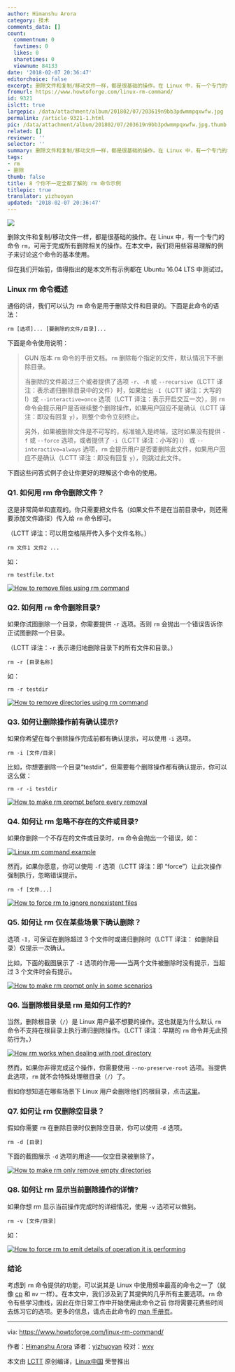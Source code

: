 ```yaml
---
author: Himanshu Arora
category: 技术
comments_data: []
count:
  commentnum: 0
  favtimes: 0
  likes: 0
  sharetimes: 0
  viewnum: 84133
date: '2018-02-07 20:36:47'
editorchoice: false
excerpt: 删除文件和复制/移动文件一样，都是很基础的操作。在 Linux 中，有一个专门的命令 rm，可用于完成所有删除相关的操作。在本文中，我们将用些容易理解的例子来讨论这个命令的基本使用。
fromurl: https://www.howtoforge.com/linux-rm-command/
id: 9321
islctt: true
largepic: /data/attachment/album/201802/07/203619n9bb3pdwmmpqxwfw.jpg
permalink: /article-9321-1.html
pic: /data/attachment/album/201802/07/203619n9bb3pdwmmpqxwfw.jpg.thumb.jpg
related: []
reviewer: ''
selector: ''
summary: 删除文件和复制/移动文件一样，都是很基础的操作。在 Linux 中，有一个专门的命令 rm，可用于完成所有删除相关的操作。在本文中，我们将用些容易理解的例子来讨论这个命令的基本使用。
tags:
- rm
- 删除
thumb: false
title: 8 个你不一定全都了解的 rm 命令示例
titlepic: true
translator: yizhuoyan
updated: '2018-02-07 20:36:47'
---
```


![](/data/attachment/album/201802/07/203619n9bb3pdwmmpqxwfw.jpg)


删除文件和复制/移动文件一样，都是很基础的操作。在 Linux 中，有一个专门的命令 `rm`，可用于完成所有删除相关的操作。在本文中，我们将用些容易理解的例子来讨论这个命令的基本使用。


但在我们开始前，值得指出的是本文所有示例都在 Ubuntu 16.04 LTS 中测试过。


### Linux rm 命令概述


通俗的讲，我们可以认为 `rm` 命令是用于删除文件和目录的。下面是此命令的语法：



```
rm [选项]... [要删除的文件/目录]...

```

下面是命令使用说明：



> 
> GUN 版本 `rm` 命令的手册文档。`rm` 删除每个指定的文件，默认情况下不删除目录。
> 
> 
> 当删除的文件超过三个或者提供了选项 `-r`、`-R` 或 `--recursive`（LCTT 译注：表示递归删除目录中的文件）时，如果给出 `-I`（LCTT 译注：大写的 I）或 `--interactive=once` 选项（LCTT 译注：表示开启交互一次），则 `rm` 命令会提示用户是否继续整个删除操作，如果用户回应不是确认（LCTT 译注：即没有回复 `y`），则整个命令立刻终止。
> 
> 
> 另外，如果被删除文件是不可写的，标准输入是终端，这时如果没有提供 `-f` 或 `--force` 选项，或者提供了 `-i`（LCTT 译注：小写的 i） 或 `--interactive=always` 选项，`rm` 会提示用户是否要删除此文件，如果用户回应不是确认（LCTT 译注：即没有回复 `y`），则跳过此文件。
> 
> 
> 


下面这些问答式例子会让你更好的理解这个命令的使用。


### Q1. 如何用 rm 命令删除文件？


这是非常简单和直观的。你只需要把文件名（如果文件不是在当前目录中，则还需要添加文件路径）传入给 `rm` 命令即可。


（LCTT 译注：可以用空格隔开传入多个文件名称。）



```
rm 文件1 文件2 ... 

```

如：



```
rm testfile.txt

```

[![How to remove files using rm command](/data/attachment/album/201802/07/203650qdudn2d8efkb2jln.png)](https://www.howtoforge.com/images/command-tutorial/big/rm-basic-usage.png)


### Q2. 如何用 `rm` 命令删除目录?


如果你试图删除一个目录，你需要提供 `-r` 选项。否则 `rm` 会抛出一个错误告诉你正试图删除一个目录。


（LCTT 译注：`-r` 表示递归地删除目录下的所有文件和目录。）



```
rm -r [目录名称]

```

如：



```
rm -r testdir

```

[![How to remove directories using rm command](/data/attachment/album/201802/07/203653tq2kvwwe3kquvabw.png)](https://www.howtoforge.com/images/command-tutorial/big/rm-r.png)


### Q3. 如何让删除操作前有确认提示?


如果你希望在每个删除操作完成前都有确认提示，可以使用 `-i` 选项。



```
rm -i [文件/目录]

```

比如，你想要删除一个目录“testdir”，但需要每个删除操作都有确认提示，你可以这么做：



```
rm -r -i testdir

```

[![How to make rm prompt before every removal](/data/attachment/album/201802/07/203654jb36a85jpd34535a.png)](https://www.howtoforge.com/images/command-tutorial/big/rm-i-option.png)


### Q4. 如何让 rm 忽略不存在的文件或目录?


如果你删除一个不存在的文件或目录时，`rm` 命令会抛出一个错误，如：


[![Linux rm command example](/data/attachment/album/201802/07/203656gjq41qjdx7b1gw44.png)](https://www.howtoforge.com/images/command-tutorial/big/rm-non-ext-error.png)


然而，如果你愿意，你可以使用 `-f` 选项（LCTT 译注：即 “force”）让此次操作强制执行，忽略错误提示。



```
rm -f [文件...]

```

[![How to force rm to ignore nonexistent files](/data/attachment/album/201802/07/203658clziljliiqu5sl5d.png)](https://www.howtoforge.com/images/command-tutorial/big/rm-f-option.png)


### Q5. 如何让 rm 仅在某些场景下确认删除？


选项 `-I`，可保证在删除超过 3 个文件时或递归删除时（LCTT 译注： 如删除目录）仅提示一次确认。


比如，下面的截图展示了 `-I` 选项的作用——当两个文件被删除时没有提示，当超过 3 个文件时会有提示。


[![How to make rm prompt only in some scenarios](/data/attachment/album/201802/07/203701yk3ace3i8f3wki3w.png)](https://www.howtoforge.com/images/command-tutorial/big/rm-I-option.png)


### Q6. 当删除根目录是 rm 是如何工作的?


当然，删除根目录（`/`）是 Linux 用户最不想要的操作。这也就是为什么默认 `rm` 命令不支持在根目录上执行递归删除操作。（LCTT 译注：早期的 `rm` 命令并无此预防行为。）


[![How rm works when dealing with root directory](/data/attachment/album/201802/07/203703r88y4ws00yoddf8k.png)](https://www.howtoforge.com/images/command-tutorial/big/rm-root-default.png)


然而，如果你非得完成这个操作，你需要使用 `--no-preserve-root` 选项。当提供此选项，`rm` 就不会特殊处理根目录（`/`）了。


假如你想知道在哪些场景下 Linux 用户会删除他们的根目录，点击[这里](https://superuser.com/questions/742334/is-there-a-scenario-where-rm-rf-no-preserve-root-is-needed)。


### Q7. 如何让 rm 仅删除空目录？


假如你需要 `rm` 在删除目录时仅删除空目录，你可以使用 `-d` 选项。



```
rm -d [目录]

```

下面的截图展示 `-d` 选项的用途——仅空目录被删除了。


[![How to make rm only remove empty directories](/data/attachment/album/201802/07/203705afvq3ffmxjx5navb.png)](https://www.howtoforge.com/images/command-tutorial/big/rm-d-option.png)


### Q8. 如何让 rm 显示当前删除操作的详情?


如果你想 rm 显示当前操作完成时的详细情况，使用 `-v` 选项可以做到。



```
rm -v [文件/目录]

```

如：


[![How to force rm to emit details of operation it is performing](/data/attachment/album/201802/07/203707p3aspiahi11iivq3.png)](https://www.howtoforge.com/images/command-tutorial/big/rm-v-option.png)


### 结论


考虑到 `rm` 命令提供的功能，可以说其是 Linux 中使用频率最高的命令之一了（就像 [cp](https://www.howtoforge.com/linux-cp-command/) 和 `mv` 一样）。在本文中，我们涉及到了其提供的几乎所有主要选项。`rm` 命令有些学习曲线，因此在你日常工作中开始使用此命令之前 你将需要花费些时间去练习它的选项。更多的信息，请点击此命令的 [man 手册页](https://linux.die.net/man/1/rm)。




---


via: <https://www.howtoforge.com/linux-rm-command/>


作者：[Himanshu Arora](https://www.howtoforge.com) 译者：[yizhuoyan](https://github.com/yizhuoyan) 校对：[wxy](https://github.com/wxy)


本文由 [LCTT](https://github.com/LCTT/TranslateProject) 原创编译，[Linux中国](https://linux.cn/) 荣誉推出